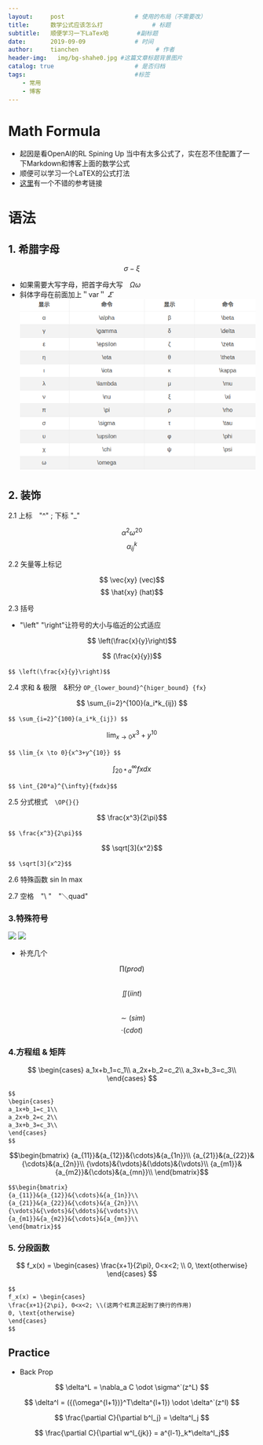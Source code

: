 ```yaml
---
layout:     post                    # 使用的布局（不需要改）
title:      数学公式应该怎么打              # 标题 
subtitle:   顺便学习一下LaTex哈        #副标题
date:       2019-09-09              # 时间
author:     tianchen                      # 作者
header-img:   img/bg-shahe0.jpg #这篇文章标题背景图片
catalog: true                       # 是否归档
tags:                               #标签
    - 常用
    - 博客
---
```


# Math Formula
* 起因是看OpenAI的RL Spining Up 当中有太多公式了，实在忍不住配置了一下Markdown和博客上面的数学公式
* 顺便可以学习一个LaTEX的公式打法
* [这里](https://www.cnblogs.com/linxd/p/4955530.html)有一个不错的参考链接
  
# 语法
## 1. 希腊字母　   
$$ \sigma - \xi $$
* 如果需要大写字母，把首字母大写　$\Omega \omega$
* 斜体字母在前面加上＂var＂    $\varSigma$
![](https://github.com/A-suozhang/MyPicBed/raw/master/img/20190909095145.png)

## 2. 装饰

2.1 上标　"^" ; 下标 "_"   

$$ \alpha^2  \omega^{20}$$
$$ \alpha_{ij}^{k}$$

2.2 矢量等上标记

$$ \vec{xy} (vec)$$
$$ \hat{xy} (hat)$$


2.3 括号

* "\left" "\right"让符号的大小与临近的公式适应

$$ \left(\frac{x}{y}\right)$$

$$ (\frac{x}{y})$$

```$$ \left(\frac{x}{y}\right)$$```

2.4 求和 & 极限　&积分 ```OP_{lower_bound}^{higer_bound} {fx}```

$$ \sum_{i=2}^{100}(a_i*k_{ij}) $$  

```$$ \sum_{i=2}^{100}(a_i*k_{ij}) $$```  

$$ \lim_{x \to 0}{x^3+y^{10}} $$

```$$ \lim_{x \to 0}{x^3+y^{10}} $$```

$$ \int_{20*a}^{\infty}{fxdx}$$

```$$ \int_{20*a}^{\infty}{fxdx}$$```

2.5 分式根式　```\OP{}{}```

$$ \frac{x^3}{2\pi}$$

```$$ \frac{x^3}{2\pi}$$```

$$ \sqrt[3]{x^2}$$

```$$ \sqrt[3]{x^2}$$```

2.6 特殊函数 sin ln max

2.7 空格　"\ "　"＼quad"

### 3.特殊符号
![](https://github.com/A-suozhang/MyPicBed/raw/master/img/20190909101738.png)
![](https://github.com/A-suozhang/MyPicBed/raw/master/img/20190912191324.png)

* 补充几个

$$ \prod (prod)$$  
$$ \iint (iint)$$  
$$ \sim  (sim) $$
$$ \cdot (cdot)$$



### 4.方程组 & 矩阵

$$
\begin{cases}
a_1x+b_1=c_1\\
a_2x+b_2=c_2\\
a_3x+b_3=c_3\\
\end{cases}
$$

```
$$
\begin{cases}
a_1x+b_1=c_1\\
a_2x+b_2=c_2\\
a_3x+b_3=c_3\\
\end{cases}
$$
```

$$\begin{bmatrix}
{a_{11}}&{a_{12}}&{\cdots}&{a_{1n}}\\
{a_{21}}&{a_{22}}&{\cdots}&{a_{2n}}\\
{\vdots}&{\vdots}&{\ddots}&{\vdots}\\
{a_{m1}}&{a_{m2}}&{\cdots}&{a_{mn}}\\
\end{bmatrix}$$

```
$$\begin{bmatrix}
{a_{11}}&{a_{12}}&{\cdots}&{a_{1n}}\\
{a_{21}}&{a_{22}}&{\cdots}&{a_{2n}}\\
{\vdots}&{\vdots}&{\ddots}&{\vdots}\\
{a_{m1}}&{a_{m2}}&{\cdots}&{a_{mn}}\\
\end{bmatrix}$$
```

### 5. 分段函数

$$
f_x(x) = \begin{cases}
\frac{x+1}{2\pi}, 0<x<2; \\
0, \text{otherwise}
\end{cases}
$$

```
$$
f_x(x) = \begin{cases}
\frac{x+1}{2\pi}, 0<x<2; \\(这两个杠真正起到了换行的作用)
0, \text{otherwise}
\end{cases}
$$
```

## Practice 
* Back Prop

$$ \delta^L = \nabla_a C \odot \sigma^`(z^L) $$

$$ \delta^l = ({(\omega^{l+1})}^T\delta^{l+1}) \odot \delta^`(z^l) $$

$$ \frac{\partial C}{\partial b^l_j} = \delta^l_j $$

$$ \frac{\partial C}{\partial w^l_{jk}} = a^{l-1}_k*\delta^l_j$$
